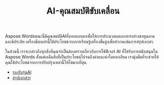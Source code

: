 ﻿---
title: AI-คุณสมบัติขับเคลื่อน
second_title: Aspose.WordsสำหรับPython via .NET
articleTitle: AI-คุณสมบัติขับเคลื่อน
linktitle: AI-คุณสมบัติขับเคลื่อน
type: docs
weight: 35
description: "Aspose.WordsสำหรับPythonแนะนำเครื่องมือขับเคลื่อนAIเช่นการสรุปเอกสารเพื่อเพิ่มประสิทธิภาพ เรียนรู้วิธีการใช้คุณลักษณะที่ขับเคลื่อนAIพร้อมเคล็ดลับและคำแนะนำโดยละเอียด."
url: /th/python-net/ai-powered-features/
timestamp: 2024-11-26-12-00-00
---

Aspose.Wordsขณะนี้มีคุณสมบัติAIที่ออกแบบมาเพื่อให้การประมวลผลเอกสารอย่างชาญฉลาดและมีประสิท เครื่องมือเหล่านี้ใช้ประโยชน์จากการเรียนรู้เครื่องขั้นสูงเพื่อทำงานเช่นการสรุปเอกสา.

ในส่วนนี้ เราจะกล่าวถึงทุกสิ่งที่คุณจำเป็นต้องทราบเกี่ยวกับการใช้ฟีเจอร์ AI ที่ได้รับการสนับสนุนใน Aspose.Words ตั้งแต่เคล็ดลับที่เป็นประโยชน์ไปจนถึงคำแนะนำโดยละเอียด เรามุ่งมั่นที่จะช่วยให้คุณใช้ประโยชน์จากการปรับปรุงเหล่านี้ให้ได้มากที่สุด.

* [รองรับรุ่นAI](/words/python-net/supported-ai-models/)
* [สรุปเอกสาร](/words/python-net/summarize-a-document/)
